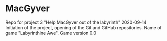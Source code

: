 # MacGyver
 Repo for project 3 "Help MacGyver out of the labyrinth"
2020-09-14 Initiation of the project, opening of the Git and GitHub repositories. Name of game "Labyrinthine Awe". Game version 0.0
